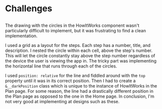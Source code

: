 # Challenges

## <HowItWorks />

The drawing with the circles in the HowItWorks component wasn't particularly difficult to implement, but it was frustrating to find a clean implementation.

I used a grid as a layout for the steps. Each step has a number, title, and description. I nested the circle within each cell, above the step's number. This will let the circle constantly stay above the step number regardless of the device the user is viewing the app in. The tricky part was implementing the horizontal line that runs through each of the circles.

I used `position: relative` for the line and fiddled around with the `top` property until it was in its correct position. Then I had to create a `&__darkPosition` class which is unique to the instance of HowItWorks in the Plan page. For some reason, the line had a drastically different position in the Plan page as opposed to the one in the Home page. In conclusion, I'm not very good at implementing at designs such as these.

